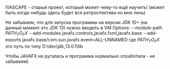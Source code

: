 IVASCAPE - старый проект, который может чему-то ещё научить!
(может быть когда-нибудь здесь будет вся ретроспектива но мне лень)


Не забываем, что для запуска программы на версии JDK 10+ (на данный момент это JDK 13)
нужно вводить в VM Options:
--module-path $PATH_TO_FX$ --add-modules javafx.controls,javafx.fxml,javafx.base --add-exports javafx.base/com.sun.javafx.event=ALL-UNNAMED
где $PATH_TO_FX$ это путь по типу D:\dev\jdk_13.0.1\lib

Чтобы JAVAFX не ругалась и программа нормально отработала - не забываем)